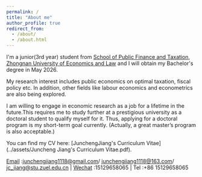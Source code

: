 ```yaml
---
permalink: /
title: "About me"
author_profile: true
redirect_from: 
  - /about/
  - /about.html
---
```


I'm a junior(3rd year) student from [School of Public Finance and Taxation](https://csxy.zuel.edu.cn/), [Zhongnan University of Economics and Law](https://english.zuel.edu.cn/) and I will obtain my Bachelor's degree in May 2026. 

My research interest includes public economics on optimal taxation, fiscal policy etc. In addition, other fields like labour economics and econometrics are also being explored.

I am willing to engage in economic research as a job for a lifetime in the future.This requires me to study further at a prestigious university as a doctoral student to qualify myself for it. Thus, applying for a doctoral program is my short-term goal currently. (Actually, a great master’s program is also acceptable.)
  
 You can find my CV here: [JunchengJiang's Curriculum Vitae](../assets/Juncheng Jiang's Curriculum Vitae.pdf).

 [Email](mailto:junchengjiang1118@gmail.com) :junchengjiang1118@gmail.com/ junchengjiang1118@163.com/ jc_jiang@stu.zuel.edu.cn | [Wechat](../images/vx.png) :15129658065 | Tel :+86 15129658065
